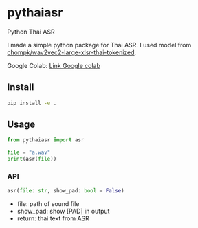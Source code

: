 # pythaiasr

Python Thai ASR

I made a simple python package for Thai ASR. I used model from [chompk/wav2vec2-large-xlsr-thai-tokenized](https://huggingface.co/chompk/wav2vec2-large-xlsr-thai-tokenized).


Google Colab: [Link Google colab](https://colab.research.google.com/drive/1zHt3GoxXWCaNSMRzE5lrvpYm9RolcxOW?usp=sharing)

## Install

```sh
pip install -e .
```

## Usage

```python
from pythaiasr import asr

file = "a.wav"
print(asr(file))
```
### API

```python
asr(file: str, show_pad: bool = False)
```

- file: path of sound file
- show_pad: show [PAD] in output
- return: thai text from ASR